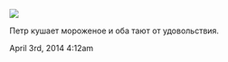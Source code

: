 ![](/tumblr/81570032536.jpg)

Петр кушает мороженое и оба тают от удовольствия.

<span id="timestamp"> April 3rd, 2014 4:12am </span>

